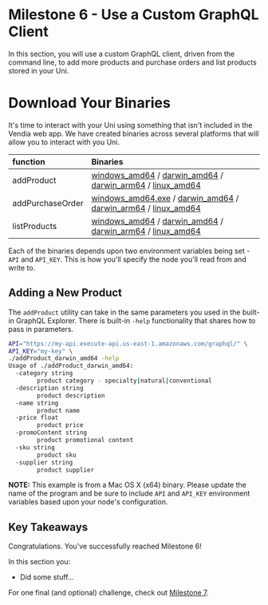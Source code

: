 # Milestone 6 - Use a Custom GraphQL Client
In this section, you will use a custom GraphQL client, driven from the command line, to add more products and purchase orders and list products stored in your Uni.

# Download Your Binaries
It's time to interact with your Uni using something that isn't included in the Vendia web app. We have created binaries across several platforms that will allow you to interact with you Uni.

|  function | Binaries |
|:---------|:--------|
| addProduct | [windows_amd64](https://vendia-workshop-artifacts.s3.amazonaws.com/food-and-beverage/optimized-distribution/addProduct_windows_amd64.exe) / [darwin_amd64](https://vendia-workshop-artifacts.s3.amazonaws.com/food-and-beverage/optimized-distribution/addProduct_darwin_amd64) / [darwin_arm64](https://vendia-workshop-artifacts.s3.amazonaws.com/food-and-beverage/optimized-distribution/addProduct_darwin_arm64) / [linux_amd64](https://vendia-workshop-artifacts.s3.amazonaws.com/food-and-beverage/optimized-distribution/addProduct_linux_amd64) |
| addPurchaseOrder | [windows_amd64.exe](https://vendia-workshop-artifacts.s3.amazonaws.com/food-and-beverage/optimized-distribution/addPurchaseOrder_windows_amd64.exe) / [darwin_amd64](https://vendia-workshop-artifacts.s3.amazonaws.com/food-and-beverage/optimized-distribution/addPurchaseOrder_darwin_amd64) / [darwin_arm64](https://vendia-workshop-artifacts.s3.amazonaws.com/food-and-beverage/optimized-distribution/addPurchaseOrder_darwin_arm64) / [linux_amd64](https://vendia-workshop-artifacts.s3.amazonaws.com/food-and-beverage/optimized-distribution/addPurchaseOrder_linux_amd64) |
| listProducts | [windows_amd64](https://vendia-workshop-artifacts.s3.amazonaws.com/food-and-beverage/optimized-distribution/listProducts_windows_amd64.exe) / [darwin_amd64](https://vendia-workshop-artifacts.s3.amazonaws.com/food-and-beverage/optimized-distribution/listProducts_darwin_amd64) / [darwin_arm64](https://vendia-workshop-artifacts.s3.amazonaws.com/food-and-beverage/optimized-distribution/listProducts_darwin_arm64) / [linux_amd64](https://vendia-workshop-artifacts.s3.amazonaws.com/food-and-beverage/optimized-distribution/listProducts_linux_amd64) | 

Each of the binaries depends upon two environment variables being set - `API` and `API_KEY`. This is how you'll specify the node you'll read from and write to.

## Adding a New Product

The `addProduct` utility can take in the same parameters you used in the built-in GraphQL Explorer. There is built-in `-help` functionality that shares how to pass in parameters.

```bash
API="https://my-api.execute-api.us-east-1.amazonaws.com/graphql/" \
API_KEY="my-key" \
./addProduct_darwin_amd64 -help
Usage of ./addProduct_darwin_amd64:
  -category string
        product category - specialty|natural|conventional
  -description string
        product description
  -name string
        product name
  -price float
        product price
  -promoContent string
        product promotional content
  -sku string
        product sku
  -supplier string
        product supplier
```

**NOTE:** This example is from a Mac OS X (x64) binary. Please update the name of the program and be sure to include `API` and `API_KEY` environment variables based upon your node's configuration.




## Key Takeaways
Congratulations.  You've successfully reached Milestone 6!

In this section you:

* Did some stuff...

For one final (and optional) challenge, check out [Milestone 7](README-Milestone7.md).
